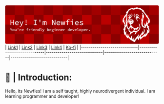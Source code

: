 ![Logo](res/banner.png)
| [Link1](https://google.com) | [Link2](https://google.com) | [Link3](https://google.com) | [Link4](https://google.com) | [Ko-fi](https://google.com) |
|-----------------------------|-----------------------------|-----------------------------|-----------------------------|-----------------------------|

<h1 style="border: none"> 👤 | Introduction: </h1>

Hello, its Newfies! I am a self taught, highly neurodivergent individual. I am learning programmer and developer!